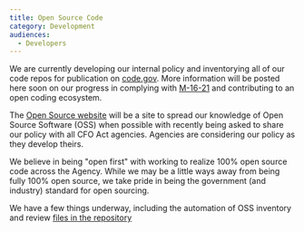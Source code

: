 ```yaml
---
title: Open Source Code
category: Development
audiences:
  - Developers
---
```


We are currently developing our internal policy and inventorying all of our code repos for publication on [code.gov](https://code.gov/).  More information will be posted here soon on our progress in complying with [M-16-21](https://sourcecode.cio.gov/) and contributing to an open coding ecosystem.

The [Open Source website](https://open.gsa.gov/code/) will be a site to spread our knowledge of Open Source Software (OSS) when possible with recently being asked to share our policy with all CFO Act agencies.  Agencies are considering our policy as they develop theirs.

We believe in being "open first" with working to realize 100% open source code across the Agency.  While we may be a little ways away from being fully 100% open source, we take pride in being the government (and industry) standard for open sourcing.

We have a few things underway, including the automation of OSS inventory and review [files in the repository](https://open.gsa.gov/oss-implementation/)

